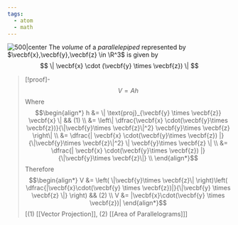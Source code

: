 ```yaml
---
tags:
  - atom
  - math
---
```

![500|center](volume-parallelepipeds.excalidraw)
The *volume* of a *parallelepiped* represented by $\vecbf{x},\vecbf{y},\vecbf{z} \in \R^3$ is given by
$$ \| \vecbf{x} \cdot (\vecbf{y} \times \vecbf{z}) \| $$
> [!proof]-
> $$V = Ah$$
> Where 
> $$\begin{align*}
> 	h &= \| \text{proj}_{\vecbf{y} \times \vecbf{z}} \vecbf{x} \| && (1) \\
> 	&= \left\| \dfrac{\vecbf{x} \cdot(\vecbf{y}\times \vecbf{z})}{\|\vecbf{y}\times \vecbf{z}\|^2} \vecbf{y}\times \vecbf{z} \right\| \\
> 	&= \dfrac{| \vecbf{x} \cdot(\vecbf{y}\times \vecbf{z}) |}{\|\vecbf{y}\times \vecbf{z}\|^2} \| \vecbf{y}\times \vecbf{z} \| \\
> 	&= \dfrac{| \vecbf{x} \cdot(\vecbf{y}\times \vecbf{z}) |}{\|\vecbf{y}\times \vecbf{z}\|} \\
> \end{align*}$$
> Therefore
> $$\begin{align*}
> 	V &= \left( \|\vecbf{y}\times \vecbf{z}\| \right)\left( \dfrac{|\vecbf{x}\cdot(\vecbf{y} \times \vecbf{z})|}{\|\vecbf{y} \times \vecbf{z} \|} \right) && (2) \\
> 	V &= |\vecbf{x}\cdot(\vecbf{y} \times \vecbf{z})|
> \end{align*}$$
> \[(1) [[Vector Projection]], (2) [[Area of Parallelograms]]\]